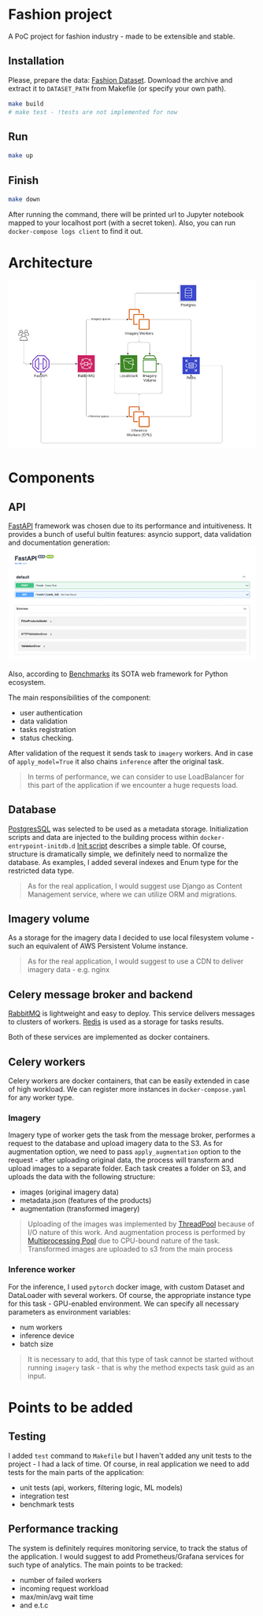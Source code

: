 Fashion project
====================
A PoC project for fashion industry - made to be extensible and stable.

## Installation
Please, prepare the data: [Fashion Dataset](https://www.kaggle.com/paramaggarwal/fashion-product-images-small). Download the archive and extract it to `DATASET_PATH` from Makefile (or specify your own path).
```sh
make build
# make test - !tests are not implemented for now
```
## Run
```sh
make up
```
## Finish
```sh
make down
```
After running the command, there will be printed url to Jupyter notebook mapped to your localhost port (with a secret token). Also, you can run `docker-compose logs client` to find it out.
# Architecture
![Architecture](./docs/diagrams/architecture.png)
# Components
## API
[FastAPI](https://fastapi.tiangolo.com/) framework was chosen due to its performance and intuitiveness.
It provides a bunch of useful bultin features: asyncio support, data validation and documentation generation:
![Documentation](./docs/images/swagger.png)

Also, according to [Benchmarks](https://www.techempower.com/benchmarks/#section=test&runid=7464e520-0dc2-473d-bd34-dbdfd7e85911&hw=ph&test=query&l=zijzen-7)
its SOTA web framework for Python ecosystem.

The main responsibilities of the component: 
- user authentication
- data validation 
- tasks registration
- status checking.

After validation of the request it sends task to `imagery` workers. And in case of `apply_model=True` it also chains `inference` after the original task. 

> In terms of performance, we can consider to use LoadBalancer for this part of the application if we encounter a huge requests load.
## Database
[PostgresSQL](https://www.postgresql.org/) was selected to be used as a metadata storage.
Initialization scripts and data are injected to the building process within `docker-entrypoint-initdb.d`
[Init script](src/database/sql/init.sql) describes a simple table. Of course, structure is dramatically simple, we definitely need to normalize the database.
As examples, I added several indexes and Enum type for the restricted data type.
>As for the real application, I would suggest use Django as Content Management service, where we can utilize ORM and migrations.
## Imagery volume
As a storage for the imagery data I decided to use local filesystem volume - such an equivalent of AWS Persistent Volume instance.
> As for the real application, I would suggest to use a CDN to deliver imagery data - e.g. nginx
 
## Celery message broker and backend
[RabbitMQ](https://www.rabbitmq.com/) is lightweight and easy to deploy. This service delivers messages to clusters of workers.
[Redis](https://redis.io/) is used as a storage for tasks results.

Both of these services are implemented as docker containers.
## Celery workers
Celery workers are docker containers, that can be easily extended in case of high workload. We can register more instances in `docker-compose.yaml` for any worker type.
### Imagery
Imagery type of worker gets the task from the message broker, performes a request to the database and upload imagery data to the S3.
As for augmentation option, we need to pass `apply_augmentation` option to the request - after uploading original data, the process
will transform and upload images to a separate folder. Each task creates a folder on S3, and uploads the data with the following structure:
- images (original imagery data)
- metadata.json (features of the products)
- augmentation (transformed imagery)
> Uploading of the images was implemented by [ThreadPool](src/workers/imagery/app/uploader.py) because of I/O nature of this work.
> And augmentation process is performed by [Multiprocessing Pool](src/workers/imagery/app/augmentation.py) due to CPU-bound nature of the task. 
>Transformed images are uploaded to s3 from the main process
### Inference worker
For the inference, I used `pytorch` docker image, with custom Dataset and DataLoader with several workers.
Of course, the appropriate instance type for this task - GPU-enabled environment. We can specify all necessary parameters as environment variables: 
- num workers 
- inference device 
- batch size
> It is necessary to add, that this type of task cannot be started without running `imagery` task - that is why the method expects task guid as an input.
# Points to be added
## Testing
I added `test` command to `Makefile` but I haven't added any unit tests to the project - I had a lack of time. 
Of course, in real application we need to add tests for the main parts of the application:
- unit tests (api, workers, filtering logic, ML models)
- integration test
- benchmark tests
## Performance tracking
The system is definitely requires monitoring service, to track the status of the application. 
I would suggest to add Prometheus/Grafana services for such type of analytics. The main points to be tracked:
- number of failed workers
- incoming request workload
- max/min/avg wait time
- and e.t.c